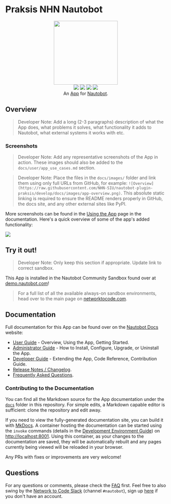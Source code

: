 # Praksis NHN Nautobot

<!--
Developer Note - Remove Me!

The README will have certain links/images broken until the PR is merged into `develop`. Update the GitHub links with whichever branch you're using (main etc.) if different.

The logo of the project is a placeholder (docs/images/icon-praksis-nhn-nautobot.png) - please replace it with your app icon, making sure it's at least 200x200px and has a transparent background!

To avoid extra work and temporary links, make sure that publishing docs (or merging a PR) is done at the same time as setting up the docs site on RTD, then test everything.
-->

<p align="center">
  <img src="https://raw.githubusercontent.com/NHN-SIU/nautobot-plugin-praksis/develop/docs/images/icon-praksis-nhn-nautobot.png" class="logo" height="200px">
  <br>
  <a href="https://github.com/NHN-SIU/automatic-carnival/actions"><img src="https://github.com/NHN-SIU/automatic-carnival/actions/workflows/ci.yml/badge.svg?branch=main"></a>
  <a href="https://docs.nautobot.com/projects/praksis-nhn-nautobot/en/latest/"><img src="https://readthedocs.org/projects/nautobot-app-praksis-nhn-nautobot/badge/"></a>
  <a href="https://pypi.org/project/praksis-nhn-nautobot/"><img src="https://img.shields.io/pypi/v/praksis-nhn-nautobot"></a>
  <a href="https://pypi.org/project/praksis-nhn-nautobot/"><img src="https://img.shields.io/pypi/dm/praksis-nhn-nautobot"></a>
  <br>
  An <a href="https://networktocode.com/nautobot-apps/">App</a> for <a href="https://nautobot.com/">Nautobot</a>.
</p>

## Overview

> Developer Note: Add a long (2-3 paragraphs) description of what the App does, what problems it solves, what functionality it adds to Nautobot, what external systems it works with etc.

### Screenshots

> Developer Note: Add any representative screenshots of the App in action. These images should also be added to the `docs/user/app_use_cases.md` section.

> Developer Note: Place the files in the `docs/images/` folder and link them using only full URLs from GitHub, for example: `![Overview](https://raw.githubusercontent.com/NHN-SIU/nautobot-plugin-praksis/develop/docs/images/app-overview.png)`. This absolute static linking is required to ensure the README renders properly in GitHub, the docs site, and any other external sites like PyPI.

More screenshots can be found in the [Using the App](https://docs.nautobot.com/projects/praksis-nhn-nautobot/en/latest/user/app_use_cases/) page in the documentation. Here's a quick overview of some of the app's added functionality:

![](https://raw.githubusercontent.com/NHN-SIU/nautobot-plugin-praksis/develop/docs/images/placeholder.png)

## Try it out!

> Developer Note: Only keep this section if appropriate. Update link to correct sandbox.

This App is installed in the Nautobot Community Sandbox found over at [demo.nautobot.com](https://demo.nautobot.com/)!

> For a full list of all the available always-on sandbox environments, head over to the main page on [networktocode.com](https://www.networktocode.com/nautobot/sandbox-environments/).

## Documentation

Full documentation for this App can be found over on the [Nautobot Docs](https://docs.nautobot.com) website:

- [User Guide](https://docs.nautobot.com/projects/praksis-nhn-nautobot/en/latest/user/app_overview/) - Overview, Using the App, Getting Started.
- [Administrator Guide](https://docs.nautobot.com/projects/praksis-nhn-nautobot/en/latest/admin/install/) - How to Install, Configure, Upgrade, or Uninstall the App.
- [Developer Guide](https://docs.nautobot.com/projects/praksis-nhn-nautobot/en/latest/dev/contributing/) - Extending the App, Code Reference, Contribution Guide.
- [Release Notes / Changelog](https://docs.nautobot.com/projects/praksis-nhn-nautobot/en/latest/admin/release_notes/).
- [Frequently Asked Questions](https://docs.nautobot.com/projects/praksis-nhn-nautobot/en/latest/user/faq/).

### Contributing to the Documentation

You can find all the Markdown source for the App documentation under the [`docs`](https://github.com/NHN-SIU/automatic-carnival/tree/develop/docs) folder in this repository. For simple edits, a Markdown capable editor is sufficient: clone the repository and edit away.

If you need to view the fully-generated documentation site, you can build it with [MkDocs](https://www.mkdocs.org/). A container hosting the documentation can be started using the `invoke` commands (details in the [Development Environment Guide](https://docs.nautobot.com/projects/praksis-nhn-nautobot/en/latest/dev/dev_environment/#docker-development-environment)) on [http://localhost:8001](http://localhost:8001). Using this container, as your changes to the documentation are saved, they will be automatically rebuilt and any pages currently being viewed will be reloaded in your browser.

Any PRs with fixes or improvements are very welcome!

## Questions

For any questions or comments, please check the [FAQ](https://docs.nautobot.com/projects/praksis-nhn-nautobot/en/latest/user/faq/) first. Feel free to also swing by the [Network to Code Slack](https://networktocode.slack.com/) (channel `#nautobot`), sign up [here](http://slack.networktocode.com/) if you don't have an account.
